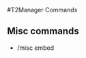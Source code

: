 #T2Manager Commands

## Misc commands
- /misc embed <title> <description> - sends an embed to the channel
- /misc say <message> - sends a message to the channel
- /misc invite - sends the bots invite link
- /misc membercount - sends the membercount of the server
- /misc servercount - displays how many severs the bot is in
- /misc suggestion <message> - sends us a suggestion
- /misc support - sends a link to the support server

## Info commands
- /info server - displays info about the server
- /info user <user> <info> - displays info about a user
- /info bot - displays info about the bot
- /help - shows a list of commands
- /uptime - displays the uptime of the bot
- /verify - verifys a user

##Economy commands
- /economy balance - shows your balance
- /economy withdraw <amount> - withdraws money from your bank
- /economy deposit <amount> - deposits money into your bank
- /economy daily - claims your daily amount of coins
- /economy give <user> <amount> - gives a user money
- /economy admin add <user> <amount> - adds money to a users balance
- /economy admin remove <user> <amount> - removes money from a users balance
- /economy admin reset <user> - resets a users balance

##Moderation commands

###Moderator
- /moderator kick <user> <reason> - kicks a user from the server
- /moderator warn <user> <reason> - warn a user
- /moderator warnings <user> - view a users warnings
- /moderator unwarn <user> <amount> <reason> - removes a warning from a user
- /moderator purge <amount> <reason> - deletes a certain amount of messages

###Admin
- /admin verify <user> - verifys a user
- /admin ban <user> <reason> - bans a user
- /admin unban <user> <reason> - unbans a user
- /admin arole <user> <role> - gives a user a role
- /admin rrole <user> <role> - removes a role from a user

##Giveaway commands
- /giveaway start <duration> <winners> <prize> <channel> - starts a giveaway
- /giveaway end <id> - ends a giveaway
- /giveaway delete <id> - deletes a giveaway
- /giveaway edit <id> <prize> <winners> - edits a giveaway
- /giveaway pause <id> - pause a giveaway
- /giveaway unpause <id> - unpauses a giveaway
- /giveaway reroll <id> - rerolls a giveaway

##Setup commands
- /setup channel <channel> - sets the panel channel
- /setup catagory <catagory> - sets the ticket catagory
- /setup transcript <channel> <type-of-transcript> - setup the ticket transcript
- /setup verify <role> - sets the verify role
- /setup giveaway <role> - sets the giveaway role

##Ticket commands
/create - creates a ticket
/close - closes a ticket
/delete - deltes a ticket
/open - opens a ticket
/send-panel - sends the ticket panel
/transcript - sends the transcript to the transcript channel

##Dev commands
/dev servers - shows what severs the bot is in
/dev tsw - !
